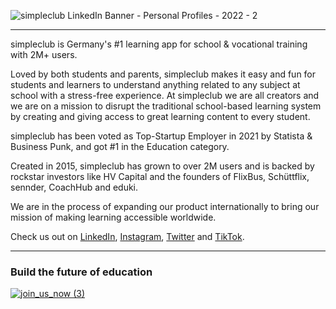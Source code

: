 ![simpleclub LinkedIn Banner - Personal Profiles - 2022 - 2](https://user-images.githubusercontent.com/10195482/152706036-5ba0194b-a5b0-4139-b45f-d49cf323d29f.jpg)

---

simpleclub is Germany's #1 learning app for school & vocational training with 2M+ users.

Loved by both students and parents, simpleclub makes it easy and fun for students and learners to understand anything related to any subject at school with a stress-free experience. At simpleclub we are all creators and we are on a mission to disrupt the traditional school-based learning system by creating and giving access to great learning content to every student.  

simpleclub has been voted as Top-Startup Employer in 2021 by Statista & Business Punk, and got #1 in the Education category.

Created in 2015, simpleclub has grown to over 2M users and is backed by rockstar investors like HV Capital and the founders of FlixBus, Schüttflix, sennder, CoachHub and eduki.

We are in the process of expanding our product internationally to bring our mission of making learning accessible worldwide.

Check us out on [LinkedIn](https://de.linkedin.com/company/simpleclub), [Instagram](https://www.instagram.com/simpleclub), [Twitter](https://twitter.com/simpleclub) and [TikTok](https://www.tiktok.com/@simpleclub).

--- 

### Build the future of education

[![join_us_now (3)](https://user-images.githubusercontent.com/10195482/141217890-a46cace7-dd31-4068-9808-8fb5d7aa9ab0.png)](https://simpleclub.com/careers)
